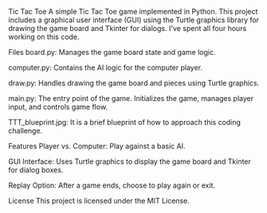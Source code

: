 Tic Tac Toe
A simple Tic Tac Toe game implemented in Python. This project includes a graphical user interface (GUI) using the Turtle graphics library for drawing the game board and Tkinter for dialogs. I've spent all four hours working on this code.


Files
board.py: Manages the game board state and game logic.

computer.py: Contains the AI logic for the computer player.

draw.py: Handles drawing the game board and pieces using Turtle graphics.

main.py: The entry point of the game. Initializes the game, manages player input, and controls game flow.

TTT_blueprint.jpg: It is a brief blueprint of how to approach this coding challenge.

Features
Player vs. Computer: Play against a basic AI.

GUI Interface: Uses Turtle graphics to display the game board and Tkinter for dialog boxes.

Replay Option: After a game ends, choose to play again or exit.

License
This project is licensed under the MIT License.
